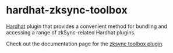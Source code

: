# hardhat-zksync-toolbox

[Hardhat](https://hardhat.org/) plugin that provides a convenient method for bundling and accessing a range of zkSync-related Hardhat plugins.

Check out the documentation page for the [zksync toolbox plugin](https://v2-docs.zksync.io/api/hardhat/plugins.html#hardhat-zksync-toolbox).